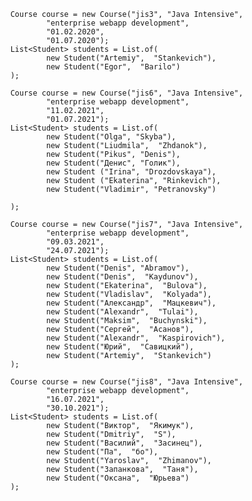         Course course = new Course("jis3", "Java Intensive",
                "enterprise webapp development",
                "01.02.2020",
                "01.07.2020");
        List<Student> students = List.of(
                new Student("Artemiy",  "Stankevich"),
                new Student("Egor",  "Barilo")
        );

        Course course = new Course("jis6", "Java Intensive",
                "enterprise webapp development",
                "11.02.2021",
                "01.07.2021");
        List<Student> students = List.of(
                new Student("Olga", "Skyba"),
                new Student("Liudmila",  "Zhdanok"),
                new Student("Pikus", "Denis"),
                new Student("Денис", "Голик"),
                new Student ("Irina", "Drozdovskaya"),
                new Student ("Ekaterina", "Rinkevich"),
                new Student("Vladimir", "Petranovsky")

        );

        Course course = new Course("jis7", "Java Intensive",
                "enterprise webapp development",
                "09.03.2021",
                "24.07.2021");
        List<Student> students = List.of(
                new Student("Denis", "Abramov"),
                new Student("Denis",  "Kaydunov"),
                new Student("Ekaterina",  "Bulova"),
                new Student("Vladislav",  "Kolyada"),
                new Student("Александр",  "Мацкевич"),
                new Student("Alexandr",  "Tulai"),
                new Student("Maksim",  "Buchynski"),
                new Student("Сергей",  "Асанов"),
                new Student("Alexandr",  "Kaspirovich"),
                new Student("Юрий",  "Савицкий"),
                new Student("Artemiy",  "Stankevich")
        );

        Course course = new Course("jis8", "Java Intensive",
                "enterprise webapp development",
                "16.07.2021",
                "30.10.2021");
        List<Student> students = List.of( 
                new Student("Виктор",  "Якимук"),
                new Student("Dmitriy",  "S"),
                new Student("Василий",  "Засинец"),
                new Student("Па",  "бо"),
                new Student("Yaroslav",  "Zhimanov"),
                new Student("Запанкова",  "Таня"),
                new Student("Оксана",  "Юрьева")
        );     
